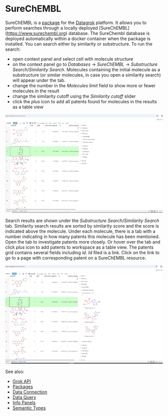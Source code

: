 # SureChEMBL

SureChEMBL is a [package](https://datagrok.ai/help/develop/#packages) for the [Datagrok](https://datagrok.ai) platform.
It allows you to perform searches through a locally deployed [SureChEMBL] (https://www.surechembl.org) database. The SureChembl database is deployed automatically within a docker container when the package is installed. You can search either by similarity or substructure.
To run the search:

* open context panel and select cell with molecule structure
* on the context panel go to *Databases* -> *SureChEMBL* -> *Substructure Search*/*Similarity Search*. Molecules containing the initial molecule as a substructure (or similar molecules, in case you open a similarity search) will appear under the tab.
* change the number in the *Molecules limit* field to show more or fewer molecules in the result
* change the similarity cutoff using the *Similarity cutoff* slider
* click the *plus* icon to add all patents found for molecules in the results as a table view

![surechembl search parameters](help/surechembl_search_params.gif)

Search results are shown under the *Substructure Search*/*Similarity Search* tab. Similarity search results are sorted by similarity score and the score is indicated above the molecule.
Under each molecule, there is a tab with a number indicating in how many patents this molecule has been mentioned. Open the tab to investigate patents more closely. Or hover over the tab and click *plus* icon to add patents to workspace as a table view. The patents grid contains several fields including *id*. *Id* filed is a link. Click on the link to go to a page with corresponding patent on a SureChEMBL resource.

![surechembl search results](help/surechembl_search_results.gif)

See also:

* [Grok API](https://datagrok.ai/help/develop/packages/js-api)
* [Packages](https://datagrok.ai/help/develop/#packages)
* [Data Connection](https://datagrok.ai/help/access/#data-connection)
* [Data Query](https://datagrok.ai/help/access/#data-query)
* [Info Panels](https://datagrok.ai/help/explore/data-augmentation/info-panels)
* [Semantic Types](https://datagrok.ai/help/govern/catalog/semantic-types)
